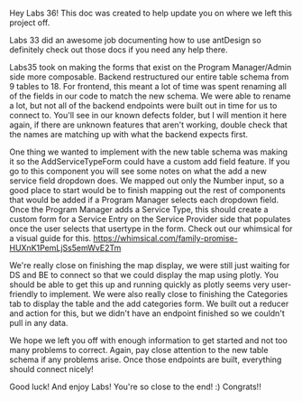 Hey Labs 36! This doc was created to help update you on where we left this project off.

Labs 33 did an awesome job documenting how to use antDesign so definitely check out those docs if you need any help there.

Labs35 took on making the forms that exist on the Program Manager/Admin side more composable. Backend restructured our entire table schema from 9 tables to 18.
For frontend, this meant a lot of time was spent renaming all of the fields in our code to match the new schema. We were able to rename a lot, but not all of the backend endpoints were built out in time for us to connect to. You'll see in our known defects folder, but I will mention it here again, if there are unknown features that aren't working, double check that the names are matching up with what the backend expects first.

One thing we wanted to implement with the new table schema was making it so the AddServiceTypeForm could have a custom add field feature. If you go to this component you will see some notes on what the add a new service field dropdown does. We mapped out only the Number input, so a good place to start would be to finish mapping out the rest of components that would be added if a Program Manager selects each dropdown field. Once the Program Manager adds a Service Type, this should create a custom form for a Service Entry on the Service Provider side that populates once the user selects that usertype in the form. Check out our whimsical for a visual guide for this. https://whimsical.com/family-promise-HUXnK1PemLjSs5emWvE2Tm

We're really close on finishing the map display, we were still just waiting for DS and BE to connect so that we could display the map using plotly. You should be able to get this up and running quickly as plotly seems very user-friendly to implement. 
We were also really close to finishing the Categories tab to display the table and the add categories form. We built out a reducer and action for this, but we didn't have an endpoint finished so we couldn't pull in any data.

We hope we left you off with enough information to get started and not too many problems to correct. Again, pay close attention to the new table schema if any problems arise. Once those endpoints are built, everything should connect nicely!

Good luck! And enjoy Labs! You're so close to the end! :) Congrats!!
